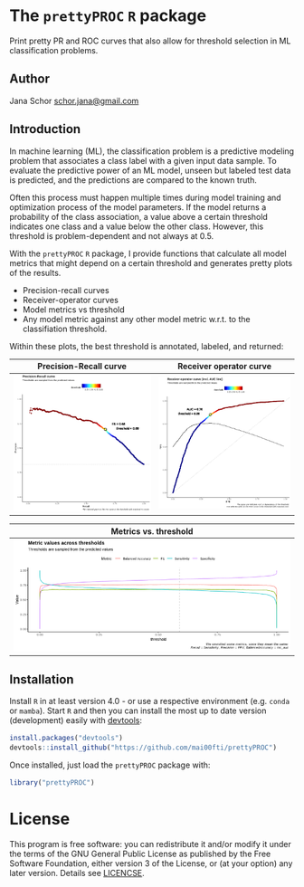 # The `prettyPROC` `R` package

Print pretty PR and ROC curves that also allow for threshold selection in ML classification problems.

## Author

Jana Schor [schor.jana@gmail.com](schor.jana@gmail.com)

## Introduction

In machine learning (ML), the classification problem is a predictive modeling problem that associates a class label with
a given input data sample. To evaluate the predictive power of an ML model, unseen but labeled test data is predicted,
and the predictions are compared to the known truth.

Often this process must happen multiple times during model training and optimization process of the model parameters. If
the model returns a probability of the class association, a value above a certain threshold indicates one class and a
value below the other class. However, this threshold is problem-dependent and not always at 0.5.

With the `prettyPROC` `R` package, I provide functions that calculate all model metrics that might depend on a certain
threshold and generates pretty plots of the results.

* Precision-recall curves
* Receiver-operator curves
* Model metrics vs threshold
* Any model metric against any other model metric w.r.t. to the classifiation threshold.

Within these plots, the best threshold is annotated, labeled, and returned:

|               Precision-Recall curve               |        Receiver operator curve         |
|:--------------------------------------------------:|:--------------------------------------:|
| ![Precision-recall curve](01_precision_recall.png) | ![Receiver-operator curve](02_roc.png) |

|                   Metrics vs. threshold                   |
|:---------------------------------------------------------:|
| ![Metrics vs. threshold](03_metrics_threshold.png)  |


## Installation

Install `R` in at least version 4.0 - or use a respective environment (e.g. `conda` or `mamba`). Start `R` and then you
can install the most up to date version (development) easily with
[devtools](https://github.com/hadley/devtools):

```R
install.packages("devtools")
devtools::install_github("https://github.com/mai00fti/prettyPROC")
```

Once installed, just load the `prettyPROC` package with:

```R
library("prettyPROC")
```

# License

This program is free software: you can redistribute it and/or modify it under the terms of the GNU General Public
License as published by the Free Software Foundation, either version 3 of the License, or (at your option) any later
version. Details see [LICENCSE](https://github.com/mai00fti/prettyPROC/LICENSE).
